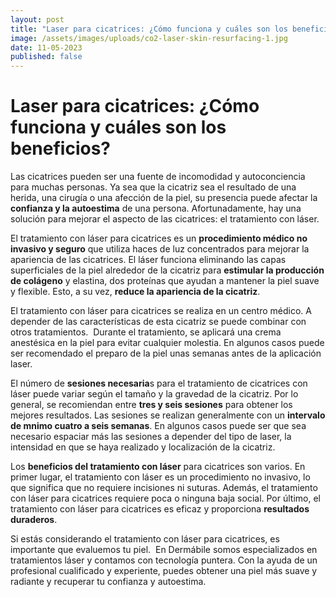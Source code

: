 ```yaml
---
layout: post
title: "Laser para cicatrices: ¿Cómo funciona y cuáles son los beneficios?"
image: /assets/images/uploads/co2-laser-skin-resurfacing-1.jpg
date: 11-05-2023
published: false
---
```

# Laser para cicatrices: ¿Cómo funciona y cuáles son los beneficios?

Las cicatrices pueden ser una fuente de incomodidad y autoconciencia para muchas personas. Ya sea que la cicatriz sea el resultado de una herida, una cirugía o una afección de la piel, su presencia puede afectar la **confianza y la autoestima** de una persona. Afortunadamente, hay una solución para mejorar el aspecto de las cicatrices: el tratamiento con láser.

El tratamiento con láser para cicatrices es un **procedimiento médico no invasivo y seguro** que utiliza haces de luz concentrados para mejorar la apariencia de las cicatrices. El láser funciona eliminando las capas superficiales de la piel alrededor de la cicatriz para **estimular la producción de colágeno** y elastina, dos proteínas que ayudan a mantener la piel suave y flexible. Esto, a su vez, **reduce la apariencia de la cicatriz**.

El tratamiento con láser para cicatrices se realiza en un centro médico. A depender de las características de esta cicatriz se puede combinar con otros tratamientos.  Durante el tratamiento, se aplicará una crema anestésica en la piel para evitar cualquier molestia. En algunos casos puede ser recomendado el preparo de la piel unas semanas antes de la aplicación laser. 

El número de **sesiones necesaria**s para el tratamiento de cicatrices con láser puede variar según el tamaño y la gravedad de la cicatriz. Por lo general, se recomiendan entre **tres y seis sesiones** para obtener los mejores resultados. Las sesiones se realizan generalmente con un **intervalo de mnimo cuatro a seis semanas**. En algunos casos puede ser que sea necesario espaciar más las sesiones a depender del tipo de laser, la intensidad en que se haya realizado y localización de la cicatriz. 

Los **beneficios del tratamiento con láser** para cicatrices son varios. En primer lugar, el tratamiento con láser es un procedimiento no invasivo, lo que significa que no requiere incisiones ni suturas. Además, el tratamiento con láser para cicatrices requiere poca o ninguna baja social. Por último, el tratamiento con láser para cicatrices es eficaz y proporciona **resultados duraderos**.

Si estás considerando el tratamiento con láser para cicatrices, es importante que evaluemos tu piel.  En Dermábile somos especializados en tratamientos láser y contamos con tecnología puntera. Con la ayuda de un profesional cualificado y experiente, puedes obtener una piel más suave y radiante y recuperar tu confianza y autoestima.